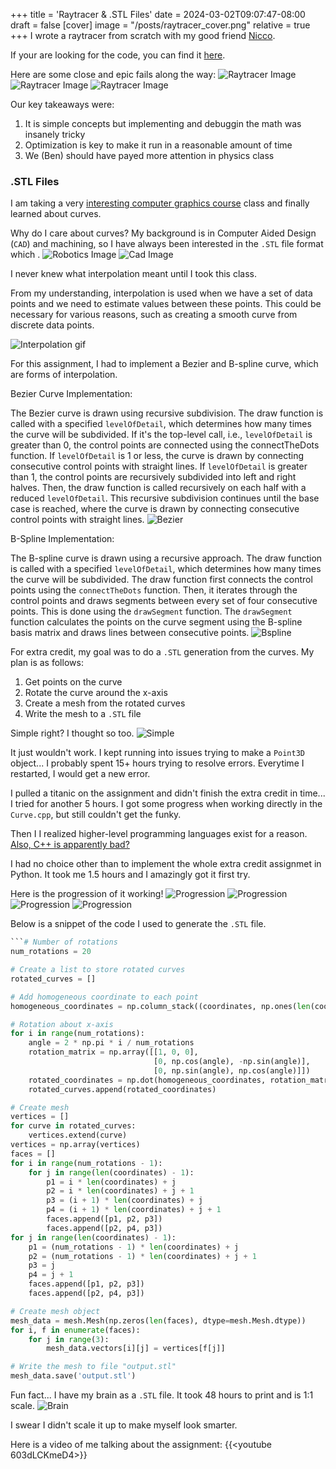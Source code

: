 +++
title = 'Raytracer & .STL Files'
date = 2024-03-02T09:07:47-08:00
draft = false
[cover]
    image = "/posts/raytracer_cover.png"
    relative = true
+++
I wrote a raytracer from scratch with my good friend [Nicco](https://www.linkedin.com/in/nicco-pompili-63730a19b/). 

If your are looking for the code, you can find it [here](https://github.com/abenstirling/raytracer).

Here are some close and epic fails along the way: 
![Raytracer Image](/posts/raytracer_1.png)
![Raytracer Image](/posts/raytracer_2.png)
![Raytracer Image](/posts/raytracer_3.png)

Our key takeaways were:
1. It is simple concepts but implementing and debuggin the math was insanely tricky 
2. Optimization is key to make it run in a reasonable amount of time
3. We (Ben) should have payed more attention in physics class

### .STL Files

I am taking a very [interesting computer graphics course](https://www.edx.org/learn/computer-graphics/the-university-of-california-san-diego-computer-graphics?objectID=course-f6bc9b9c-e03f-4cde-b09d-bddd82dca299&webview=false&campaign=Computer+Graphics&source=edX&product_category=course&placement_url=https://www.edx.org/bio/ravi-ramamoorthi) class and finally learned about curves. 

Why do I care about curves? My background is in Computer Aided Design (`CAD`) and machining, so I have always been interested in the `.STL` file format which .
![Robotics Image](/posts/stl_1.png)
![Cad Image](/posts/stl_2.gif)


I never knew what interpolation meant until I took this class.

From my understanding, interpolation is used when we have a set of data points and we need to estimate values between these points. This could be necessary for various reasons, such as creating a smooth curve from discrete data points. 

![Interpolation gif](/posts/stl_3.gif)

For this assignment, I had to implement a Bezier and B-spline curve, which are forms of interpolation. 

Bezier Curve Implementation:

The Bezier curve is drawn using recursive subdivision. The draw function is called with a specified `levelOfDetail`, which determines how many times the curve will be subdivided.
If it's the top-level call, i.e., `levelOfDetail` is greater than 0, the control points are connected using the connectTheDots function.
If `levelOfDetail` is 1 or less, the curve is drawn by connecting consecutive control points with straight lines.
If `levelOfDetail` is greater than 1, the control points are recursively subdivided into left and right halves. Then, the draw function is called recursively on each half with a reduced `levelOfDetail`.
This recursive subdivision continues until the base case is reached, where the curve is drawn by connecting consecutive control points with straight lines.
![Bezier](/posts/stl_4.png)



B-Spline Implementation:

The B-spline curve is drawn using a recursive approach. The draw function is called with a specified `levelOfDetail`, which determines how many times the curve will be subdivided.
The draw function first connects the control points using the `connectTheDots` function.
Then, it iterates through the control points and draws segments between every set of four consecutive points. This is done using the `drawSegment` function.
The `drawSegment` function calculates the points on the curve segment using the B-spline basis matrix and draws lines between consecutive points.
![Bspline](/posts/stl_5.png)

For extra credit, my goal was to do a `.STL` generation from the curves. My plan is as follows: 
1. Get points on the curve
2. Rotate the curve around the x-axis
3. Create a mesh from the rotated curves
4. Write the mesh to a `.STL` file

Simple right? I thought so too.
![Simple](/posts/stl_6.jpg)

It just wouldn't work. I kept running into issues trying to make a `Point3D` object... I probably spent 15+ hours trying to resolve errors. Everytime I restarted, I would get a new error.

I pulled a titanic on the assignment and didn't finish the extra credit in time... I tried for another 5 hours. I got some progress when working directly in the `Curve.cpp`, but still couldn't get the funky.

Then I I realized higher-level programming languages exist for a reason. [Also, C++ is apparently bad?](https://www.whitehouse.gov/oncd/briefing-room/2024/02/26/press-release-technical-report/) 

I had no choice other than to implement the whole extra credit assignmet in Python. It took me 1.5 hours and I amazingly got it first try. 

Here is the progression of it working!
![Progression](/posts/stl_7.png)
![Progression](/posts/stl_8.png)
![Progression](/posts/stl_9.png)
![Progression](/posts/stl_10.png)



Below is a snippet of the code I used to generate the `.STL` file. 
```python
```# Number of rotations
num_rotations = 20

# Create a list to store rotated curves
rotated_curves = []

# Add homogeneous coordinate to each point
homogeneous_coordinates = np.column_stack((coordinates, np.ones(len(coordinates))))

# Rotation about x-axis
for i in range(num_rotations):
    angle = 2 * np.pi * i / num_rotations
    rotation_matrix = np.array([[1, 0, 0],
                                [0, np.cos(angle), -np.sin(angle)],
                                [0, np.sin(angle), np.cos(angle)]])
    rotated_coordinates = np.dot(homogeneous_coordinates, rotation_matrix.T)
    rotated_curves.append(rotated_coordinates)

# Create mesh
vertices = []
for curve in rotated_curves:
    vertices.extend(curve)
vertices = np.array(vertices)
faces = []
for i in range(num_rotations - 1):
    for j in range(len(coordinates) - 1):
        p1 = i * len(coordinates) + j
        p2 = i * len(coordinates) + j + 1
        p3 = (i + 1) * len(coordinates) + j
        p4 = (i + 1) * len(coordinates) + j + 1
        faces.append([p1, p2, p3])
        faces.append([p2, p4, p3])
for j in range(len(coordinates) - 1):
    p1 = (num_rotations - 1) * len(coordinates) + j
    p2 = (num_rotations - 1) * len(coordinates) + j + 1
    p3 = j
    p4 = j + 1
    faces.append([p1, p2, p3])
    faces.append([p2, p4, p3])

# Create mesh object
mesh_data = mesh.Mesh(np.zeros(len(faces), dtype=mesh.Mesh.dtype))
for i, f in enumerate(faces):
    for j in range(3):
        mesh_data.vectors[i][j] = vertices[f[j]]

# Write the mesh to file "output.stl"
mesh_data.save('output.stl')
```

Fun fact... I have my brain as a `.STL` file. It took 48 hours to print and is 1:1 scale.
![Brain](/posts/stl_11.png)

I swear I didn't scale it up to make myself look smarter.

Here is a video of me talking about the assignment:
{{<youtube 603dLCKmeD4>}}